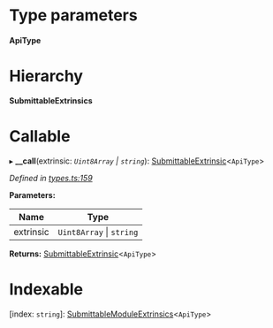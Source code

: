 

# Type parameters
#### ApiType 
# Hierarchy

**SubmittableExtrinsics**

# Callable
▸ **__call**(extrinsic: *`Uint8Array` \| `string`*): [SubmittableExtrinsic](_submittableextrinsic_.submittableextrinsic.md)<`ApiType`>

*Defined in [types.ts:159](https://github.com/polkadot-js/api/blob/9d00dce/packages/api/src/types.ts#L159)*

**Parameters:**

| Name | Type |
| ------ | ------ |
| extrinsic | `Uint8Array` \| `string` |

**Returns:** [SubmittableExtrinsic](_submittableextrinsic_.submittableextrinsic.md)<`ApiType`>

# Indexable

\[index: `string`\]:&nbsp;[SubmittableModuleExtrinsics](_types_.submittablemoduleextrinsics.md)<`ApiType`>
